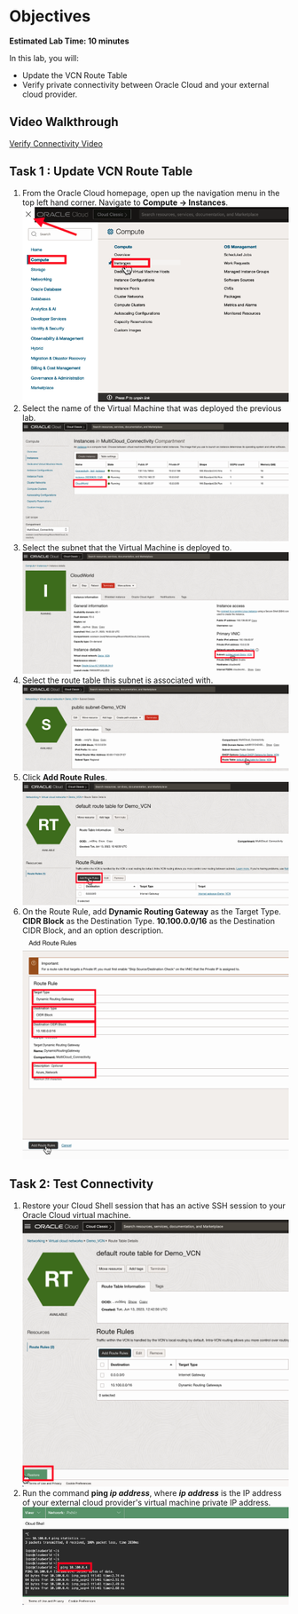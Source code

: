 # Objectives

**Estimated Lab Time: 10 minutes**

In this lab, you will:

* Update the VCN Route Table
* Verify private connectivity between Oracle Cloud and your external cloud provider.

## 

## Video Walkthrough

[Verify Connectivity Video](youtube:oTcQNfchMKc:large)

## Task 1 : Update VCN Route Table

1. From the Oracle Cloud homepage, open up the navigation menu in the top left hand corner. Navigate to **Compute -> Instances**.
    ![Select Deployed VM](images/route-table-1.png)
2. Select the name of the Virtual Machine that was deployed the previous lab.
    ![Click on the name](images/route-table-2.png)
3. Select the subnet that the Virtual Machine is deployed to.
    ![Click on the assigned subnet](images/route-table-3.png)
4. Select the route table this subnet is associated with.
    ![Click on the route table of the subnet](images/route-table-4.png)
5. Click **Add Route Rules**.
    ![Add a route rule](images/route-table-5.png)
6. On the Route Rule, add **Dynamic Routing Gateway** as the Target Type. **CIDR Block** as the Destination Type. **10.100.0.0/16** as the Destination CIDR Block, and an option description.
    ![Add the destination of the cloud provider](images/route-table-6.png)

## Task 2: Test Connectivity

1. Restore your Cloud Shell session that has an active SSH session to your Oracle Cloud virtual machine.
    ![Restore Cloudshell](images/test-connectivity-1.png)
2. Run the command **ping _ip address_**, where **_ip address_** is the IP address of your external cloud provider's virtual machine private IP address.
    ![Ping the VM](images/test-connectivity-2.png)
